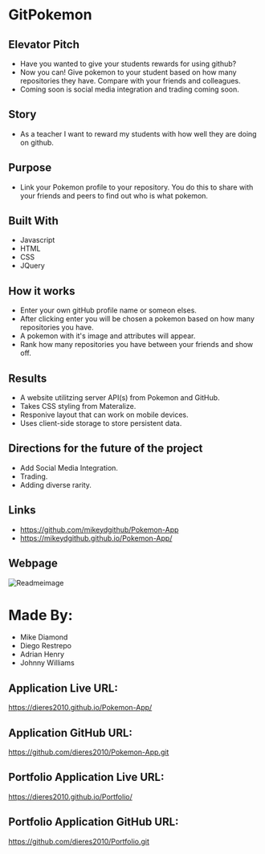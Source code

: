 # GitPokemon

## Elevator Pitch
* Have you wanted to give your students rewards for using github?
* Now you can! Give pokemon to your student based on how many repositories they have. Compare with your friends and colleagues.
* Coming soon is social media integration and trading coming soon.

## Story
* As a teacher I want to reward my students with how well they are doing on github.

## Purpose
* Link your Pokemon profile to your repository. You do this to share with your friends and peers to find out who is what pokemon. 

## Built With
* Javascript
* HTML
* CSS
* JQuery

## How it works
* Enter your own gitHub profile name or someon elses.
* After clicking enter you will be chosen a pokemon based on how many repositories you have.
* A pokemon with it's image and attributes will appear.
* Rank how many repositories you have between your friends and show off.

## Results
* A website utilitzing server API(s) from Pokemon and GitHub. 
* Takes CSS styling from Materalize.
* Responive layout that can work on mobile devices.
* Uses client-side storage to store persistent data.


## Directions for the future of the project
* Add Social Media Integration.
* Trading.
* Adding diverse rarity.

## Links
* https://github.com/mikeydgithub/Pokemon-App
* https://mikeydgithub.github.io/Pokemon-App/

## Webpage
![Readmeimage](https://user-images.githubusercontent.com/94988620/153309602-50314ed3-4799-45b9-8863-60ef5ae45c6e.JPG)

# Made By: 
* Mike Diamond
* Diego Restrepo
* Adrian Henry
* Johnny Williams

## Application Live URL:

https://dieres2010.github.io/Pokemon-App/

## Application GitHub URL:

https://github.com/dieres2010/Pokemon-App.git

## Portfolio Application Live URL:

 https://dieres2010.github.io/Portfolio/

## Portfolio Application GitHub URL:

https://github.com/dieres2010/Portfolio.git



